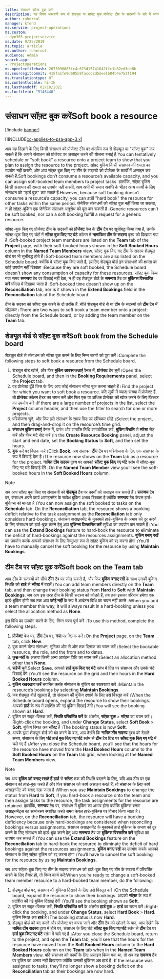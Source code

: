 ```yaml
---
title: संसाधन सॉफ़्ट बुक करें
description: यह विषय अस्थायी रूप से शेड्यूल या सॉफ्ट बुक प्रोजेक्ट टीम के सदस्यों के बारे में जानकारी प्रदान करता है।
author: ruhercul
manager: kfend
ms.service: project-operations
ms.custom:
- dyn365-projectservice
ms.date: 9/25/2019
ms.topic: article
ms.author: ruhercul
audience: Admin
search.app:
- ProjectOperations
ms.openlocfilehash: 2675096085fc4c673d15741042ffc1b82ed3de8b
ms.sourcegitcommit: 418fa1fe9d605b8faccc2d5dee1b04b4e753f194
ms.translationtype: HT
ms.contentlocale: hi-IN
ms.lasthandoff: 02/10/2021
ms.locfileid: "5146440"
---
```

# <a name="soft-book-a-resource"></a><span data-ttu-id="53a82-103">संसाधन सॉफ़्ट बुक करें</span><span class="sxs-lookup"><span data-stu-id="53a82-103">Soft book a resource</span></span>

[!include [banner](../includes/psa-now-project-operations.md)]

[!INCLUDE[cc-applies-to-psa-app-3.x](../includes/cc-applies-to-psa-app-3x.md)]

<span data-ttu-id="53a82-104">आप यह दिखाने के लिए किसी संसाधन को प्रोजेक्ट टीम पर अंतरिम रूप से शेड्यूल या "सॉफ़्ट बुक" कर सकते हैं कि आपने संसाधन को प्रोजेक्ट पर असाइन करने की योजना बनाई है.</span><span class="sxs-lookup"><span data-stu-id="53a82-104">You can tentatively schedule or "soft book" a resource onto a project team to show that you plan to assign the resource to the project.</span></span> <span data-ttu-id="53a82-105">सॉफ़्ट बुकिंग किसी संसाधन की क्षमता का उपयोग नहीं करती, और आप सॉफ़्ट बुक किए गए टीम के सदस्यों को प्रोजेक्ट के कार्यों में असाइन कर सकते हैं.</span><span class="sxs-lookup"><span data-stu-id="53a82-105">Soft bookings don’t consume a resource’s available capacity, and you can assign soft-booked team members to project tasks.</span></span> <span data-ttu-id="53a82-106">हालाँकि, सॉफ़्ट बुकिंग किसी संसाधन की क्षमता का उपयोग नहीं करती, आप अभी भी समान अवधि के भीतर अन्य कार्यों के लिए संसाधन को "हार्ड बुक" कर सकते हैं.</span><span class="sxs-lookup"><span data-stu-id="53a82-106">However, because soft booking doesn’t consume a resource’s capacity, you can still "hard book" the resource for other tasks within the same period.</span></span> <span data-ttu-id="53a82-107">जेनेरिक संसाधनों को सॉफ़्ट बुक नहीं किया जा सकता, न ही सॉफ़्ट-बुकिंग एक जेनेरिक संसाधन अनुरोध को पूरा कर सकती है।</span><span class="sxs-lookup"><span data-stu-id="53a82-107">Generic resources can’t be soft booked, nor can a soft booking fulfill a request for a generic resource.</span></span>

<span data-ttu-id="53a82-108">सॉफ्ट-बुक किए गए प्रोजेक्ट टीम के सदस्यों को **प्रोजेक्ट** पेज के **टीम** टैब पर सूचीबद्ध किया गया है, उनके सॉफ्ट-बुक किए गए घंटों में **सॉफ्ट बुक किए गए घंटे** कॉलम में **नामांकित टीम के सदस्य** दृश्य को दिखाया गया है।</span><span class="sxs-lookup"><span data-stu-id="53a82-108">Soft-booked project team members are listed on the **Team** tab of the **Project** page, with their soft-booked hours shown in the **Soft Booked Hours** column in the **Named Team Members** view.</span></span> <span data-ttu-id="53a82-109">सॉफ़्ट बुक किए गए टीम के सदस्य शेड्यूल बोर्ड पर भी सूचीबद्ध होते हैं।</span><span class="sxs-lookup"><span data-stu-id="53a82-109">Soft-booked team members are also listed on the Schedule board.</span></span> <span data-ttu-id="53a82-110">क्योंकि वे सॉफ़्ट बुक किए जाते हैं, इसलिए शेड्यूल बोर्ड इन संसाधनों की क्षमता का कोई उपयोग नहीं दिखाता।</span><span class="sxs-lookup"><span data-stu-id="53a82-110">Because they are soft booked, the Schedule board doesn't show any consumption of capacity for these resources.</span></span> <span data-ttu-id="53a82-111">सॉफ़्ट बुक किया गया समय **समन्वय** टैब पर दिखाई नहीं देता, न ही वह शेड्यूल बोर्ड के **समन्वय** टैब पर **बुकिंग्स विस्तारित करें** फ़ील्ड में दिखाया जाता है।</span><span class="sxs-lookup"><span data-stu-id="53a82-111">Soft-booked time doesn’t show up on the **Reconciliation** tab, nor is it shown in the **Extend Bookings** field in the **Reconciliation** tab of the Schedule board.</span></span> 

<span data-ttu-id="53a82-112">टीम के सदस्य को सॉफ़्ट बुक करने के दो तरीके हैं: सीधे शेड्यूल बोर्ड से या टीम के सदस्यों को **टीम** टैब में जोड़कर।</span><span class="sxs-lookup"><span data-stu-id="53a82-112">There are two ways to soft book a team member onto a project: directly from the Schedule board, or by adding the team member on the **Team** tab.</span></span> 

## <a name="soft-book-from-the-schedule-board"></a><span data-ttu-id="53a82-113">शेड्यूल बोर्ड से सॉफ़्ट बुक करें</span><span class="sxs-lookup"><span data-stu-id="53a82-113">Soft book from the Schedule board</span></span>
<span data-ttu-id="53a82-114">शेड्यूल बोर्ड से संसाधन को सॉफ्ट बुक करने के लिए निम्न चरणों को पूरा करें।</span><span class="sxs-lookup"><span data-stu-id="53a82-114">Complete the following steps to soft book a resource from the Schedule board.</span></span> 

1. <span data-ttu-id="53a82-115">शेड्यूल बोर्ड खोलें, और फिर **बुकिंग आवश्यकताएं** पैनल में, **प्रोजेक्ट** टैब चुनें।</span><span class="sxs-lookup"><span data-stu-id="53a82-115">Open the Schedule board, and then in the **Booking Requirements** panel, select the **Project** tab.</span></span>
2. <span data-ttu-id="53a82-116">वह प्रोजेक्ट ढूँढ़ें जिस के लिए आप कोई संसाधन सॉफ़्ट बुक करना चाहते हैं।</span><span class="sxs-lookup"><span data-stu-id="53a82-116">Find the project for which you want to soft book a resource.</span></span> <span data-ttu-id="53a82-117">यदि सूची में ज्यादा संख्या में प्रोजेक्ट हैं, तो **प्रोजेक्ट** कॉलम हैडर का चयन करें और फिर एक या अधिक प्रोजेक्ट की खोज करने के लिए फ़िल्टर का उपयोग करें।</span><span class="sxs-lookup"><span data-stu-id="53a82-117">If there are a large number of projects in the list, select the **Project** column header, and then use the filter to search for one or more projects.</span></span>
3. <span data-ttu-id="53a82-118">परियोजना चुनें, और फिर इसे संसाधन के समय ग्रिड पर खींचकर छोड़ें।</span><span class="sxs-lookup"><span data-stu-id="53a82-118">Select the project, and then drag-and-drop it on the resource’s time grid.</span></span>
5. <span data-ttu-id="53a82-119">**संसाधन बुकिंग बनाएं** पैनल में, प्रारंभ और समाप्ति तिथि समायोजित करें, **बुकिंग स्थिति** से **सॉफ्ट** सेट करें और फिर घंटे सेट करें।</span><span class="sxs-lookup"><span data-stu-id="53a82-119">In the **Create Resource Booking** panel, adjust the start and end date, set the **Booking Status** to **Soft**, and then set the hours.</span></span> 
6. <span data-ttu-id="53a82-120">**बुक** करें पर क्लिक करें।</span><span class="sxs-lookup"><span data-stu-id="53a82-120">Click **Book**.</span></span> <span data-ttu-id="53a82-121">अब संसाधन **टीम** टैब पर परियोजना के लिए एक संसाधन के रूप में दिखाई देता है।</span><span class="sxs-lookup"><span data-stu-id="53a82-121">The resource now shows on the **Team** tab as a resource for the project.</span></span> <span data-ttu-id="53a82-122">**नामित टीम सदस्य** दृश्य पर आपको **सॉफ़्ट बुक किए गए घंटे** स्तंभ में सॉफ़्ट-बुक किए गए घंटे दिखाई देंगे।</span><span class="sxs-lookup"><span data-stu-id="53a82-122">On the **Named Team Member** view you’ll see the soft-booked hours in the **Soft Booked Hours** column.</span></span>

> [!NOTE]
> <span data-ttu-id="53a82-123">अब आप सॉफ़्ट बुक किए गए संसाधनों को **शेड्यूल** टैब पर कार्यों को असाइन कर सकते हैं। **समन्वय** टैब पर, संसाधन अपने कार्य असाइनमेंट के सापेक्ष बुकिंग अभाव दिखाता है क्योंकि **समन्वय** टैब केवल हार्ड-बुकिंग्स को मानता है।</span><span class="sxs-lookup"><span data-stu-id="53a82-123">You can now assign the soft booked to tasks on the **Schedule** tab. On the **Reconciliation** tab, the resource shows a booking deficit relative to the task assignment as the **Reconciliation** tab only considers hard-bookings.</span></span> <span data-ttu-id="53a82-124">संसाधन असाइनमेंट के मुकाबले हार्ड-बुकिंग्स के अभाव को दूर करने के लिए संसाधन को हार्ड-बुक करने हेतु आप **बुकिंग्स विस्तारित करें** सुविधा का उपयोग कर सकते हैं।</span><span class="sxs-lookup"><span data-stu-id="53a82-124">You can use the **Extend Bookings** feature to hard-book the resource to eliminate the deficit of hard-bookings against the resources assignments.</span></span> <span data-ttu-id="53a82-125">**बुकिंग बनाए रखें** का उपयोग करके आपको संसाधन के लिए मैन्युअल रूप से सॉफ़्ट बुकिंग को रद्द करना होगा।</span><span class="sxs-lookup"><span data-stu-id="53a82-125">You’ll have to manually cancel the soft booking for the resource by using **Maintain Bookings**.</span></span>

## <a name="soft-book-on-the-team-tab"></a><span data-ttu-id="53a82-126">टीम टैब पर सॉफ़्ट बुक करें</span><span class="sxs-lookup"><span data-stu-id="53a82-126">Soft book on the Team tab</span></span>

<span data-ttu-id="53a82-127">आप टीम के सदस्यों को सीधे **टीम** टैब पर जोड़ सकते हैं, और फिर **बुकिंग बनाए रखें** के साथ उनकी बुकिंग स्थिति को **हार्ड** से **सॉफ़्ट** में बदलें।</span><span class="sxs-lookup"><span data-stu-id="53a82-127">You can add team members directly on the **Team** tab, and then change their booking status from **Hard** to **Soft** with **Maintain Bookings**.</span></span> <span data-ttu-id="53a82-128">जब आप इस तरह टीम के किसी सदस्य को जोड़ते हैं, तब तक इसका परिणाम हमेशा एक हार्ड-बुकिंग होगी जब तक आप **कोई नहीं** के रूप में आबंटन विधि का चयन नहीं करते।</span><span class="sxs-lookup"><span data-stu-id="53a82-128">When you add a team member this way, it will always result in a hard-booking unless you select the allocation method as **None**.</span></span>

<span data-ttu-id="53a82-129">इस विधि का उपयोग करने के लिए, निम्न चरण पूर्ण करें।</span><span class="sxs-lookup"><span data-stu-id="53a82-129">To use this method, complete the following steps.</span></span>

1. <span data-ttu-id="53a82-130">**प्रोजेक्ट** पेज पर, **टीम** टैब पर, **नया** पर क्लिक करें।</span><span class="sxs-lookup"><span data-stu-id="53a82-130">On the **Project** page, on the **Team** tab, click **New**.</span></span>
2. <span data-ttu-id="53a82-131">बुक करने योग्य संसाधन, भूमिका और से और तक दिनांक का चयन करें।</span><span class="sxs-lookup"><span data-stu-id="53a82-131">Select the bookable resource, the role, and the from and to dates.</span></span>
3. <span data-ttu-id="53a82-132">**कुछ नहीं** के अलावा किसी अन्य आबंटन विधि का चयन करें।</span><span class="sxs-lookup"><span data-stu-id="53a82-132">Select an allocation method other than **None**.</span></span>
4. <span data-ttu-id="53a82-133">**सहेजें** चुनें.</span><span class="sxs-lookup"><span data-stu-id="53a82-133">Select **Save**.</span></span> <span data-ttu-id="53a82-134">आपको **हार्ड बुक किए गए घंटे** स्तंभ में ग्रिड पर संसाधन और उनके घंटे दिखाई देंगे।</span><span class="sxs-lookup"><span data-stu-id="53a82-134">You’ll see the resource on the grid and their hours in the **Hard Booked Hours** column.</span></span>
5. <span data-ttu-id="53a82-135">**बुकिंग रखरखाव करें** चयनित करके संसाधन के बुकिंग का रखरखाव करें।</span><span class="sxs-lookup"><span data-stu-id="53a82-135">Maintain the resource’s bookings by selecting **Maintain Bookings**.</span></span>
6. <span data-ttu-id="53a82-136">जब शेड्यूल बोर्ड खुलता है, तो संसाधन की बुकिंग दर्शाने के लिए उसे विस्तृत करें।</span><span class="sxs-lookup"><span data-stu-id="53a82-136">When the Schedule board opens, expand the resource to show their bookings.</span></span> <span data-ttu-id="53a82-137">आपको **हार्ड** के रूप में प्रदर्शित की गई बुकिंग दिखाई देगी।</span><span class="sxs-lookup"><span data-stu-id="53a82-137">You will see the booking shown as **Hard**.</span></span>
7. <span data-ttu-id="53a82-138">बुकिंग पर राइट-क्लिक करें, **स्थिति परिवर्तित करें** के अंतर्गत, **सॉफ़्ट बुक** \> **सॉफ़्ट** का चयन करें।</span><span class="sxs-lookup"><span data-stu-id="53a82-138">Right-click the booking, and under **Change Status**, select **Soft Book** \> **Soft**.</span></span> <span data-ttu-id="53a82-139">बुकिंग स्थित अब **सॉफ़्ट** है।</span><span class="sxs-lookup"><span data-stu-id="53a82-139">The booking status is now **Soft**.</span></span>
8. <span data-ttu-id="53a82-140">आपके द्वारा शेड्यूल बोर्ड को बंद करने के बाद, आप देखेंगे कि **नामित टीम सदस्य** दृश्य को देखते समय, संसाधन के लिए **घंटे हार्ड बुक किए गए घंटे** स्तंभ से **टीम** टैब ग्रिड पर **सॉफ़्ट बुक किए गए घंटे** में चले गए हैं।</span><span class="sxs-lookup"><span data-stu-id="53a82-140">After you close the Schedule board, you’ll see that the hours for the resource have moved from the **Hard Booked Hours** column to the **Soft Booked Hours** on the **Team** tab grid, when looking at the **Named Team Members** view.</span></span>

> [!NOTE]
> <span data-ttu-id="53a82-141">जब आप **बुकिंग को बनाए रखते हैं** **हार्ड** से **सॉफ्ट** तक की स्थिति बदलने के लिए, यदि आप टीम पर एक संसाधन को हार्ड-बुक करते हैं और फिर संसाधन को कार्य असाइन करते हैं, तो संसाधन के लिए कार्य असाइनमेंट को बनाए रखा जाता है।</span><span class="sxs-lookup"><span data-stu-id="53a82-141">When you use **Maintain Bookings** to change the status from **Hard** to **Soft**, if you hard-book a resource onto the team and then assign tasks to the resource, the task assignments for the resource are retained.</span></span> <span data-ttu-id="53a82-142">हालाँकि, **समन्वय** टैब पर, संसाधन में बुकिंग का अभाव होगा क्योंकि बुकिंग्स बनाम असाइनमेंट्स का सामंजस्य स्थापित करते समय केवल हार्ड-बुकिंग्स पर विचार किया जाता है।</span><span class="sxs-lookup"><span data-stu-id="53a82-142">However, on the **Reconciliation** tab, the resource will have a booking deficiency because only hard-bookings are considered when reconciling bookings versus assignments.</span></span> <span data-ttu-id="53a82-143">संसाधन असाइनमेंट के मुकाबले हार्ड बुकिंग्स के अभाव को दूर करने के लिए संसाधन को हार्ड-बुक करने हेतु आप **समन्वय** टैब पर **बुकिंग्स विस्तारित करें** सुविधा का उपयोग कर सकते हैं।</span><span class="sxs-lookup"><span data-stu-id="53a82-143">You can use the **Extend Bookings** feature on the **Reconciliation** tab to hard-book the resource to eliminate the deficit of hard bookings against the resources assignments.</span></span> <span data-ttu-id="53a82-144">**बुकिंग बनाए रखें** का उपयोग करके आपको संसाधन के लिए सॉफ़्ट बुकिंग को रद्द करना होगा।</span><span class="sxs-lookup"><span data-stu-id="53a82-144">You’ll have to cancel the soft booking for the resource by using **Maintain Bookings**.</span></span>

<span data-ttu-id="53a82-145">जब आप सॉफ़्ट-बुक किए गए टीम के सदस्य संसाधन को हार्ड-बुक किए गए टीम के सदस्य में परिवर्तित करने के लिए तैयार हों, तो निम्न कार्य करें:</span><span class="sxs-lookup"><span data-stu-id="53a82-145">When you’re ready to change a soft-booked team member resource to a hard-booked team member, do the following:</span></span>

1. <span data-ttu-id="53a82-146">शेड्यूल बोर्ड पर, संसाधन की बुकिंग्स दिखाने के लिए उसे विस्तृत करें।</span><span class="sxs-lookup"><span data-stu-id="53a82-146">On the Schedule board, expand the resource to show their bookings.</span></span> <span data-ttu-id="53a82-147">आपको **सॉफ़्ट** के रूप में प्रदर्शित की गई बुकिंग दिखाई देगी।</span><span class="sxs-lookup"><span data-stu-id="53a82-147">You’ll see the booking shown as **Soft**.</span></span>
2. <span data-ttu-id="53a82-148">बुकिंग पर राइट-क्लिक करें, **स्थिति परिवर्तित करें** के अंतर्गत **हार्ड बुक** \> **हार्ड** का चयन करें।</span><span class="sxs-lookup"><span data-stu-id="53a82-148">Right-click the booking, and under **Change Status**, select **Hard Book** \> **Hard**.</span></span> <span data-ttu-id="53a82-149">बुकिंग स्थित अब **हार्ड** है।</span><span class="sxs-lookup"><span data-stu-id="53a82-149">The booking status is now **Hard**.</span></span>
3. <span data-ttu-id="53a82-150">शेड्यूल बोर्ड को बंद करने और प्रोजेक्ट पर वापस जाने और **टीम** टैब को खोलने के बाद, आप देखेंगे कि **नामित टीम सदस्य** दृश्य में होने पर, संसाधन के लिए घंटे **सॉफ़्ट बुक किए गए घंटे** स्तंभ से **टीम** टैब पर **हार्ड बुक किए गए घंटे** स्तंभ में चले गए हैं।</span><span class="sxs-lookup"><span data-stu-id="53a82-150">After you close the Schedule board, return to the project, and open the **Team** tab, you’ll see that the hours for the resource have moved from the **Soft Booked Hours** column to the **Hard Booked Hours** column on the **Team** tab when in the **Named Team Members** view.</span></span> <span data-ttu-id="53a82-151">यदि संसाधन को कार्यों के लिए असाइन किया गया था, तो अब वह **समन्वय** टैब पर बुकिंग का अभाव नहीं दिखाएगा क्योंकि उसकी बुकिंग्स अब हार्ड हैं।</span><span class="sxs-lookup"><span data-stu-id="53a82-151">If the resource was assigned to tasks, they’ll no longer show a booking deficit on the **Reconciliation** tab as their bookings are now hard.</span></span>

